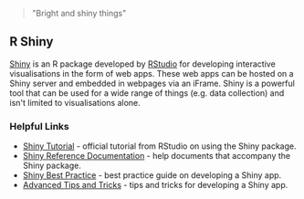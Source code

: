 >"Bright and shiny things"

## R Shiny
[Shiny](https://shiny.rstudio.com/) is an R package developed by [RStudio](https://www.rstudio.com/) for developing interactive visualisations in the form of web apps. These web apps can be hosted on a Shiny server and embedded in webpages via an iFrame. Shiny is a powerful tool that can be used for a wide range of things (e.g. data collection) and isn't limited to visualisations alone. 

### Helpful Links
- [Shiny Tutorial](http://shiny.rstudio.com/tutorial/) - official tutorial from RStudio on using the Shiny package. 
- [Shiny Reference Documentation](http://shiny.rstudio.com/reference/shiny/) - help documents that accompany the Shiny package. 
- [Shiny Best Practice](http://jasdumas.com/2016-05-14-best-practices-for-shiny-dev/) - best practice guide on developing a Shiny app.
- [Advanced Tips and Tricks](https://deanattali.com/blog/advanced-shiny-tips/) - tips and tricks for developing a Shiny app. 
